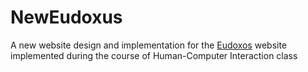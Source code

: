 # NewEudoxus

A new website design and implementation for the [Eudoxos](https://eudoxus.gr/) website implemented during the course of Human-Computer Interaction class
